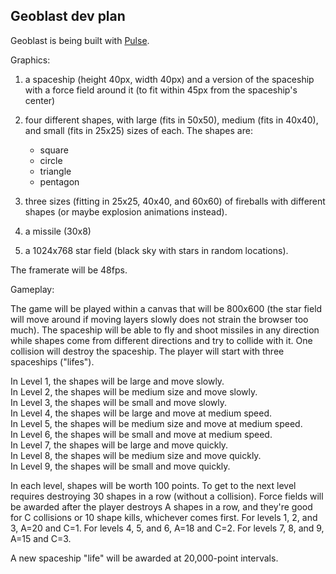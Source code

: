 Geoblast dev plan
-----------------

Geoblast is being built with [Pulse].  

Graphics:  

1) a spaceship (height 40px, width 40px) and a version of the spaceship with a force field around it (to fit within 45px from the spaceship's center)  
2) four different shapes, with large (fits in 50x50), medium (fits in 40x40), and small (fits in 25x25) sizes of each.  The shapes are:

   - square
   - circle
   - triangle
   - pentagon

3) three sizes (fitting in 25x25, 40x40, and 60x60) of fireballs with different shapes (or maybe explosion animations instead).  
4) a missile (30x8)  
5) a 1024x768 star field (black sky with stars in random locations).  

The framerate will be 48fps.  

Gameplay:  

The game will be played within a canvas that will be 800x600 (the star field will move around if moving layers slowly does not strain the browser too much).  The spaceship will be able to fly and shoot missiles in any direction while shapes come from different directions and try to collide with it.  One collision will destroy the spaceship.  The player will start with three spaceships ("lifes").  
 
In Level 1, the shapes will be large and move slowly.  
In Level 2, the shapes will be medium size and move slowly.  
In Level 3, the shapes will be small and move slowly.  
In Level 4, the shapes will be large and move at medium speed.  
In Level 5, the shapes will be medium size and move at medium speed.  
In Level 6, the shapes will be small and move at medium speed.  
In Level 7, the shapes will be large and move quickly.  
In Level 8, the shapes will be medium size and move quickly.  
In Level 9, the shapes will be small and move quickly.  

In each level, shapes will be worth 100 points.  To get to the next level requires destroying 30 shapes in a row (without a collision).  Force fields will be awarded after the player destroys A shapes in a row, and they're good for C collisions or 10 shape kills, whichever comes first.  For levels 1, 2, and 3, A=20 and C=1.  For levels 4, 5, and 6, A=18 and C=2.  For levels 7, 8, and 9, A=15 and C=3.

A new spaceship "life" will be awarded at 20,000-point intervals.

[Pulse]: http://www.withpulse.com/